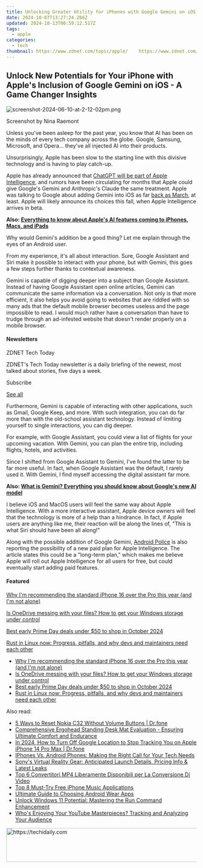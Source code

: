 ```yaml
---
title: Unlocking Greater Utility for iPhones with Google Gemini on iOS by Apple - A Detailed Look | ZDNet
date: 2024-10-07T13:27:24.266Z
updated: 2024-10-13T00:59:12.517Z
tags:
  - apple
categories:
  - tech
thumbnail: https://www.zdnet.com/topic/apple/    https://www.zdnet.com/a/img/resize/82be809b5338ff97490da2db7aa06bfcde9f1ead/2024/06/10/c40deade-e783-465b-8fe7-35367aae00bf/screenshot-2024-06-10-at-2-12-02pm.png?width=170&height=96&fit=crop&format=pjpg&auto=webp
---
```


## Unlock New Potentials for Your iPhone with Apple's Inclusion of Google Gemini on iOS - A Game Changer  Insights

![screenshot-2024-06-10-at-2-12-02pm.png](https://www.zdnet.com/a/img/resize/d2a1d1408a7ac7d576170e5661be6054344cd069/2024/06/10/c40deade-e783-465b-8fe7-35367aae00bf/screenshot-2024-06-10-at-2-12-02pm.png?auto=webp&width=1280)

Screenshot by Nina Raemont

Unless you've been asleep for the past year, you know that AI has been on the minds of every tech company across the globe. Google, Samsung, Microsoft, and Opera… they've all injected AI into their products. 

Unsurprisingly, Apple has been slow to the starting line with this divisive technology and is having to play catch-up.

Apple has already announced that [ChatGPT will be part of Apple Intelligence](https://www.zdnet.com/article/what-is-apple-intelligence-everything-to-know-about-ai-features-coming-to-iphones-macs-and-ipads/), and rumors have been circulating for months that Apple could give Google's Gemini and Anthropic's Claude the same treatment. Apple was talking to Google about adding Gemini into iOS as far [back as March](https://www.zdnet.com/article/apple-is-in-talks-to-bring-googles-gemini-ai-models-to-the-iphone-as-early-as-this-year/), at least. Apple will likely announce its choices this fall, when Apple Intelligence arrives in beta.

**Also: [Everything to know about Apple's AI features coming to iPhones, Macs, and iPads](https://www.zdnet.com/article/what-is-apple-intelligence-everything-to-know-about-ai-features-coming-to-iphones-macs-and-ipads/)**

Why would Gemini's addition be a good thing? Let me explain through the eyes of an Android user.

From my experience, it's all about interaction. Sure, Google Assistant and Siri make it possible to interact with your phone, but with Gemini, this goes a few steps further thanks to contextual awareness.

Gemini is capable of digging deeper into a subject than Google Assistant. Instead of having Google Assistant open online articles, Gemini can communicate the same information via a conversation. Not only is that more efficient, it also helps you avoid going to websites that are riddled with so many ads that the default mobile browser becomes useless and the page impossible to read. I would much rather have a conversation than have to trudge through an ad-infested website that doesn't render properly on a mobile browser.

#### Newsletters

ZDNET Tech Today

ZDNET's Tech Today newsletter is a daily briefing of the newest, most talked about stories, five days a week.

 Subscribe

[See all](https://www.zdnet.com/newsletters/)

Furthermore, Gemini is capable of interacting with other applications, such as Gmail, Google Keep, and more. With such integration, you can do far more than with the old-school assistant technology. Instead of limiting yourself to single interactions, you can dig deeper.

For example, with Google Assistant, you could view a list of flights for your upcoming vacation. With Gemini, you can plan the entire trip, including flights, hotels, and activities.

Since I shifted from Google Assistant to Gemini, I've found the latter to be far more useful. In fact, when Google Assistant was the default, I rarely used it. With Gemini, I find myself accessing the digital assistant far more.

**Also: [What is Gemini? Everything you should know about Google's new AI model](https://www.zdnet.com/article/what-is-google-gemini/)**

I believe iOS and MacOS users will feel the same way about Apple Intelligence. With a more interactive assistant, Apple device owners will feel that the technology is more of a help than a hindrance. In fact, if Apple users are anything like me, their reaction will be along the lines of, "This is what Siri should have been all along!"

Along with the possible addition of Google Gemini, [Android Police](https://www.androidpolice.com/gemini-support-apple-intelligence-coming-months/) is also reporting the possibility of a new paid plan for Apple Intelligence. The article states this could be a "long-term plan," which makes me believe Apple will roll out Apple Intelligence for all users for free, but could eventually start adding paid features.

#### Featured

[Why I'm recommending the standard iPhone 16 over the Pro this year (and I'm not alone)](https://www.zdnet.com/article/why-im-recommending-the-standard-iphone-16-over-the-pro-this-year-and-im-not-alone/ "Why I'm recommending the standard iPhone 16 over the Pro this year (and I'm not alone)")

[Is OneDrive messing with your files? How to get your Windows storage under control](https://www.zdnet.com/article/is-onedrive-messing-with-your-files-how-to-get-your-windows-storage-under-control/ "Is OneDrive messing with your files? How to get your Windows storage under control")

[Best early Prime Day deals under $50 to shop in October 2024](https://www.zdnet.com/article/best-early-prime-day-deals-under-50/ "Best early Prime Day deals under $50 to shop in October 2024")

[Rust in Linux now: Progress, pitfalls, and why devs and maintainers need each other](https://www.zdnet.com/article/rust-in-linux-now-progress-pitfalls-and-why-devs-and-maintainers-need-each-other/ "Rust in Linux now: Progress, pitfalls, and why devs and maintainers need each other")

* [Why I'm recommending the standard iPhone 16 over the Pro this year (and I'm not alone)](https://www.zdnet.com/article/why-im-recommending-the-standard-iphone-16-over-the-pro-this-year-and-im-not-alone/ "Why I'm recommending the standard iPhone 16 over the Pro this year (and I'm not alone)")
* [Is OneDrive messing with your files? How to get your Windows storage under control](https://www.zdnet.com/article/is-onedrive-messing-with-your-files-how-to-get-your-windows-storage-under-control/ "Is OneDrive messing with your files? How to get your Windows storage under control")
* [Best early Prime Day deals under $50 to shop in October 2024](https://www.zdnet.com/article/best-early-prime-day-deals-under-50/ "Best early Prime Day deals under $50 to shop in October 2024")
* [Rust in Linux now: Progress, pitfalls, and why devs and maintainers need each other](https://www.zdnet.com/article/rust-in-linux-now-progress-pitfalls-and-why-devs-and-maintainers-need-each-other/ "Rust in Linux now: Progress, pitfalls, and why devs and maintainers need each other")

<ins class="adsbygoogle"
     style="display:block"
     data-ad-format="autorelaxed"
     data-ad-client="ca-pub-7571918770474297"
     data-ad-slot="1223367746"></ins>

<ins class="adsbygoogle"
     style="display:block"
     data-ad-client="ca-pub-7571918770474297"
     data-ad-slot="8358498916"
     data-ad-format="auto"
     data-full-width-responsive="true"></ins>

<span class="atpl-alsoreadstyle">Also read:</span>
<div><ul>
<li><a href="https://phone-solutions.techidaily.com/5-ways-to-reset-nokia-c32-without-volume-buttons-drfone-by-drfone-reset-android-reset-android/"><u>5 Ways to Reset Nokia C32 Without Volume Buttons | Dr.fone</u></a></li>
<li><a href="https://games-able.techidaily.com/comprehensive-ergohead-standing-desk-mat-evaluation-ensuring-ultimate-comfort-and-endurance/"><u>Comprehensive Ergohead Standing Desk Mat Evaluation - Ensuring Ultimate Comfort and Endurance</u></a></li>
<li><a href="https://ios-location-track.techidaily.com/in-2024-how-to-turn-off-google-location-to-stop-tracking-you-on-apple-iphone-14-pro-max-drfone-by-drfone-virtual-ios/"><u>In 2024, How to Turn Off Google Location to Stop Tracking You on Apple iPhone 14 Pro Max | Dr.fone</u></a></li>
<li><a href="https://buynow-info.techidaily.com/iphones-vs-android-phones-making-the-right-call-for-your-tech-needs/"><u>IPhones Vs. Android Phones: Making the Right Call for Your Tech Needs</u></a></li>
<li><a href="https://techno-recovery.techidaily.com/sonys-virtual-reality-gear-anticipated-launch-details-pricing-info-and-latest-leaks/"><u>Sony's Virtual Reality Gear: Anticipated Launch Details, Pricing Info & Latest Leaks</u></a></li>
<li><a href="https://blog-min.techidaily.com/top-6-convertitori-mp4-liberamente-disponibili-per-la-conversione-di-video/"><u>Top 6 Convertitori MP4 Liberamente Disponibili per La Conversione Di Video</u></a></li>
<li><a href="https://techno-recovery.techidaily.com/top-8-must-try-free-iphone-music-applications/"><u>Top 8 Must-Try Free iPhone Music Applications</u></a></li>
<li><a href="https://techno-recovery.techidaily.com/ultimate-guide-to-choosing-android-wear-apps/"><u>Ultimate Guide to Choosing Android Wear Apps</u></a></li>
<li><a href="https://win11.techidaily.com/unlock-windows-11-potential-mastering-the-run-command-enhancement/"><u>Unlock Windows 11 Potential: Mastering the Run Command Enhancement</u></a></li>
<li><a href="https://techno-recovery.techidaily.com/whos-enjoying-your-youtube-masterpieces-tracking-and-analyzing-your-audience/"><u>Who's Enjoying Your YouTube Masterpieces? Tracking and Analyzing Your Audience</u></a></li>
</ul></div>

<!-- affiliate ads begin -->
<a href="https://aligracehair.sjv.io/c/5597632/1896546/19272" target="_top" id="1896546">
  <img src="//a.impactradius-go.com/display-ad/19272-1896546" border="0" alt="https://techidaily.com" width="728" height="90"/>
</a>
<img height="0" width="0" src="https://aligracehair.sjv.io/i/5597632/1896546/19272" style="position:absolute;visibility:hidden;" border="0" />
<!-- affiliate ads end -->

